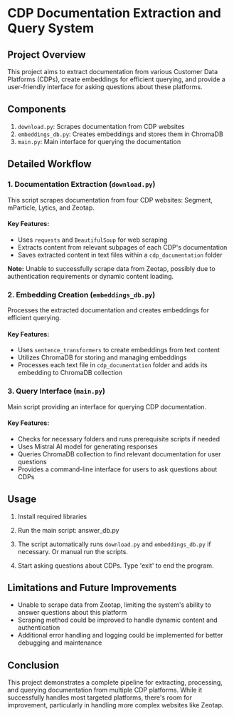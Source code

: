 # CDP Documentation Extraction and Query System

## Project Overview

This project aims to extract documentation from various Customer Data Platforms (CDPs), create embeddings for efficient querying, and provide a user-friendly interface for asking questions about these platforms.

## Components

1. `download.py`: Scrapes documentation from CDP websites
2. `embeddings_db.py`: Creates embeddings and stores them in ChromaDB
3. `main.py`: Main interface for querying the documentation

## Detailed Workflow

### 1. Documentation Extraction (`download.py`)

This script scrapes documentation from four CDP websites: Segment, mParticle, Lytics, and Zeotap.

#### Key Features:
- Uses `requests` and `BeautifulSoup` for web scraping
- Extracts content from relevant subpages of each CDP's documentation
- Saves extracted content in text files within a `cdp_documentation` folder

**Note:** Unable to successfully scrape data from Zeotap, possibly due to authentication requirements or dynamic content loading.

### 2. Embedding Creation (`embeddings_db.py`)

Processes the extracted documentation and creates embeddings for efficient querying.

#### Key Features:
- Uses `sentence_transformers` to create embeddings from text content
- Utilizes ChromaDB for storing and managing embeddings
- Processes each text file in `cdp_documentation` folder and adds its embedding to ChromaDB collection

### 3. Query Interface (`main.py`)

Main script providing an interface for querying CDP documentation.

#### Key Features:
- Checks for necessary folders and runs prerequisite scripts if needed
- Uses Mistral AI model for generating responses
- Queries ChromaDB collection to find relevant documentation for user questions
- Provides a command-line interface for users to ask questions about CDPs

## Usage

1. Install required libraries

2. Run the main script: answer_db.py

3. The script automatically runs `download.py` and `embeddings_db.py` if necessary. Or manual run the scripts.

4. Start asking questions about CDPs. Type 'exit' to end the program.

## Limitations and Future Improvements

- Unable to scrape data from Zeotap, limiting the system's ability to answer questions about this platform
- Scraping method could be improved to handle dynamic content and authentication
- Additional error handling and logging could be implemented for better debugging and maintenance

## Conclusion

This project demonstrates a complete pipeline for extracting, processing, and querying documentation from multiple CDP platforms. While it successfully handles most targeted platforms, there's room for improvement, particularly in handling more complex websites like Zeotap.
